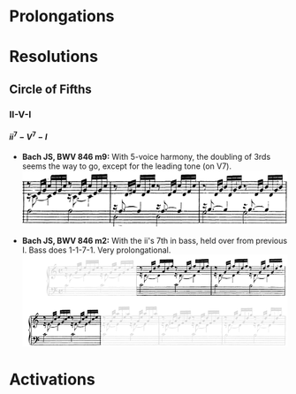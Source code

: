 # Prolongations


# Resolutions

## Circle of Fifths 

### II-V-I

#### $ii^7-V^7-I$

- **Bach JS, BWV 846 m9:** With 5-voice harmony, the doubling of 3rds seems the way to go, except for the leading tone (on V7). ![](images/03_diatonic_motions/Bach_JS-BWV_846_m9.png)

- **Bach JS, BWV 846 m2:** With the ii's 7th in bass, held over from previous I. Bass does 1-1-7-1. Very prolongational. ![](../images/03_diatonic_motions/Bach_JS-BWV_846_m2.png)


# Activations

